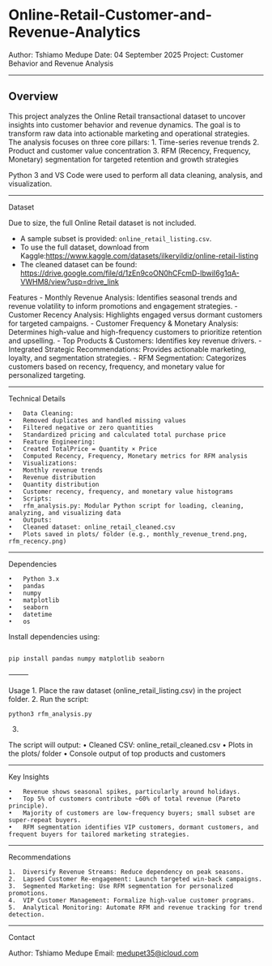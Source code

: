 # Online-Retail-Customer-and-Revenue-Analytics


Author: Tshiamo Medupe
Date: 04 September 2025
Project: Customer Behavior and Revenue Analysis

---
## Overview

This project analyzes the Online Retail transactional dataset to uncover insights into customer behavior and revenue dynamics. The goal is to transform raw data into actionable marketing and operational strategies. The analysis focuses on three core pillars:
	1.	Time-series revenue trends
	2.	Product and customer value concentration
	3.	RFM (Recency, Frequency, Monetary) segmentation for targeted retention and growth strategies

Python 3 and VS Code were used to perform all data cleaning, analysis, and visualization.

---

Dataset

Due to size, the full Online Retail dataset is not included. 
- A sample subset is provided: `online_retail_listing.csv`.
- To use the full dataset, download from Kaggle:https://www.kaggle.com/datasets/ilkeryildiz/online-retail-listing
- The cleaned dataset can be found: https://drive.google.com/file/d/1zEn9coON0hCFcmD-lbwiI6g1qA-VWHM8/view?usp=drive_link

  
Features
	- Monthly Revenue Analysis: Identifies seasonal trends and revenue volatility to inform promotions and engagement strategies.
	- Customer Recency Analysis: Highlights engaged versus dormant customers for targeted campaigns.
	- Customer Frequency & Monetary Analysis: Determines high-value and high-frequency customers to prioritize retention and upselling.
	- Top Products & Customers: Identifies key revenue drivers.
	- Integrated Strategic Recommendations: Provides actionable marketing, loyalty, and segmentation strategies.
	- RFM Segmentation: Categorizes customers based on recency, frequency, and monetary value for personalized targeting.
 
---

Technical Details

	•	Data Cleaning:
	•	Removed duplicates and handled missing values
	•	Filtered negative or zero quantities
	•	Standardized pricing and calculated total purchase price
	•	Feature Engineering:
	•	Created TotalPrice = Quantity × Price
	•	Computed Recency, Frequency, Monetary metrics for RFM analysis
	•	Visualizations:
	•	Monthly revenue trends
	•	Revenue distribution
	•	Quantity distribution
	•	Customer recency, frequency, and monetary value histograms
	•	Scripts:
	•	rfm_analysis.py: Modular Python script for loading, cleaning, analyzing, and visualizing data
	•	Outputs:
	•	Cleaned dataset: online_retail_cleaned.csv
	•	Plots saved in plots/ folder (e.g., monthly_revenue_trend.png, rfm_recency.png)
---

Dependencies

	•	Python 3.x
	•	pandas
	•	numpy
	•	matplotlib
	•	seaborn
	•	datetime
	•	os

Install dependencies using:
```

pip install pandas numpy matplotlib seaborn
```

⸻

Usage
	1.	Place the raw dataset (online_retail_listing.csv) in the project folder.
	2.	Run the script:
```
python3 rfm_analysis.py
```

	
   3.	
 The script will output:
	•	Cleaned CSV: online_retail_cleaned.csv
	•	Plots in the plots/ folder
	•	Console output of top products and customers

---

Key Insights

	•	Revenue shows seasonal spikes, particularly around holidays.
	•	Top 5% of customers contribute ~60% of total revenue (Pareto principle).
	•	Majority of customers are low-frequency buyers; small subset are super-repeat buyers.
	•	RFM segmentation identifies VIP customers, dormant customers, and frequent buyers for tailored marketing strategies.

---

Recommendations

	1.	Diversify Revenue Streams: Reduce dependency on peak seasons.
	2.	Lapsed Customer Re-engagement: Launch targeted win-back campaigns.
	3.	Segmented Marketing: Use RFM segmentation for personalized promotions.
	4.	VIP Customer Management: Formalize high-value customer programs.
	5.	Analytical Monitoring: Automate RFM and revenue tracking for trend detection.

---

Contact

Author: Tshiamo Medupe
Email: medupet35@icloud.com

